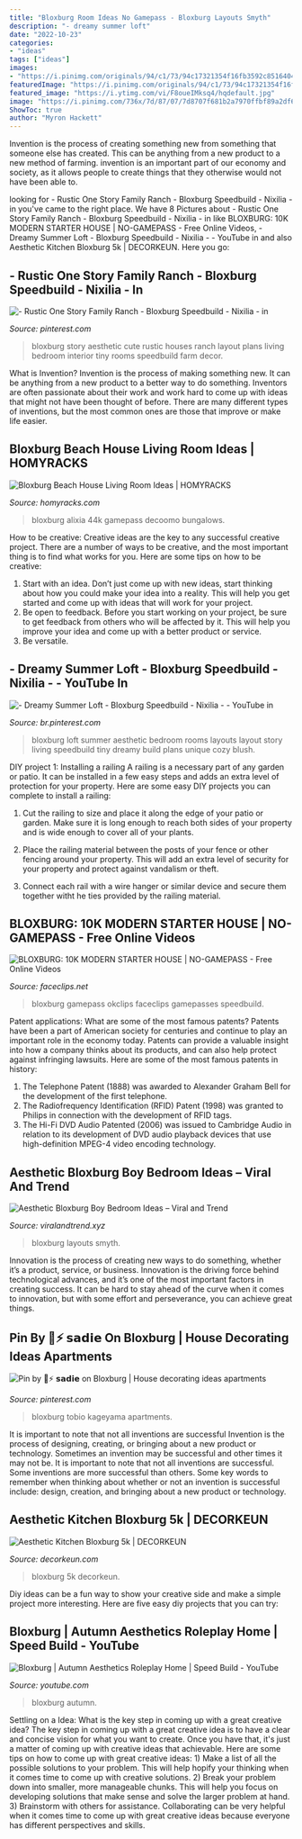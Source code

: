 ```yaml
---
title: "Bloxburg Room Ideas No Gamepass - Bloxburg Layouts Smyth"
description: "- dreamy summer loft"
date: "2022-10-23"
categories:
- "ideas"
tags: ["ideas"]
images:
- "https://i.pinimg.com/originals/94/c1/73/94c17321354f16fb3592c85164043ff9.jpg"
featuredImage: "https://i.pinimg.com/originals/94/c1/73/94c17321354f16fb3592c85164043ff9.jpg"
featured_image: "https://i.ytimg.com/vi/F8oueIMksq4/hqdefault.jpg"
image: "https://i.pinimg.com/736x/7d/87/07/7d8707f681b2a7970ffbf89a2df6e964.jpg"
ShowToc: true
author: "Myron Hackett"
---
```



Invention is the process of creating something new from something that someone else has created. This can be anything from a new product to a new method of farming. invention is an important part of our economy and society, as it allows people to create things that they otherwise would not have been able to.

	

		
looking for - Rustic One Story Family Ranch - Bloxburg Speedbuild - Nixilia - in you've came to the right place. We have 8 Pictures about - Rustic One Story Family Ranch - Bloxburg Speedbuild - Nixilia - in like BLOXBURG: 10K MODERN STARTER HOUSE | NO-GAMEPASS - Free Online Videos, - Dreamy Summer Loft - Bloxburg Speedbuild - Nixilia - - YouTube in and also Aesthetic Kitchen Bloxburg 5k | DECORKEUN. Here you go:
		
    
## - Rustic One Story Family Ranch - Bloxburg Speedbuild - Nixilia - In

<img loading=lazy src="https://i.pinimg.com/736x/65/16/6b/65166b00004d46f8a207ceeb774d8782.jpg" onerror="this.onerror=null;this.src='https://tse2.mm.bing.net/th?id=OIP.B--cCryLzB0H3eDovpV-gwHaEK&amp;pid=15.1';" alt="- Rustic One Story Family Ranch - Bloxburg Speedbuild - Nixilia - in">

_Source: pinterest.com_

>bloxburg story aesthetic cute rustic houses ranch layout plans living bedroom interior tiny rooms speedbuild farm decor. 

	

What is Invention?
Invention is the process of making something new. It can be anything from a new product to a better way to do something. Inventors are often passionate about their work and work hard to come up with ideas that might not have been thought of before. There are many different types of inventions, but the most common ones are those that improve or make life easier.

    
## Bloxburg Beach House Living Room Ideas | HOMYRACKS

<img loading=lazy src="https://i1.wp.com/i.pinimg.com/originals/15/2a/1e/152a1e3e9e3461db234fa4778243c5dc.jpg?ssl=1" onerror="this.onerror=null;this.src='https://tse4.mm.bing.net/th?id=OIP.KtPp6k-l4wpfFICvHM7LtAHaEK&amp;pid=15.1';" alt="Bloxburg Beach House Living Room Ideas | HOMYRACKS">

_Source: homyracks.com_

>bloxburg alixia 44k gamepass decoomo bungalows. 

	

How to be creative:
Creative ideas are the key to any successful creative project. There are a number of ways to be creative, and the most important thing is to find what works for you. Here are some tips on how to be creative: 
1. Start with an idea. Don’t just come up with new ideas, start thinking about how you could make your idea into a reality. This will help you get started and come up with ideas that will work for your project. 
2. Be open to feedback. Before you start working on your project, be sure to get feedback from others who will be affected by it. This will help you improve your idea and come up with a better product or service. 
3. Be versatile.

    
## - Dreamy Summer Loft - Bloxburg Speedbuild - Nixilia - - YouTube In

<img loading=lazy src="https://i.pinimg.com/736x/7d/87/07/7d8707f681b2a7970ffbf89a2df6e964.jpg" onerror="this.onerror=null;this.src='https://tse1.mm.bing.net/th?id=OIP.jwnmQIRwM3RiLRd_28ysmQHaFj&amp;pid=15.1';" alt="- Dreamy Summer Loft - Bloxburg Speedbuild - Nixilia - - YouTube in">

_Source: br.pinterest.com_

>bloxburg loft summer aesthetic bedroom rooms layouts layout story living speedbuild tiny dreamy build plans unique cozy blush. 

	

DIY project 1: Installing a railing
A railing is a necessary part of any garden or patio. It can be installed in a few easy steps and adds an extra level of protection for your property. Here are some easy DIY projects you can complete to install a railing: 
1. Cut the railing to size and place it along the edge of your patio or garden. Make sure it is long enough to reach both sides of your property and is wide enough to cover all of your plants. 

2. Place the railing material between the posts of your fence or other fencing around your property. This will add an extra level of security for your property and protect against vandalism or theft. 

3. Connect each rail with a wire hanger or similar device and secure them together witht he ties provided by the railing material.

    
## BLOXBURG: 10K MODERN STARTER HOUSE | NO-GAMEPASS - Free Online Videos

<img loading=lazy src="https://www.faceclips.net/image/sZzPuKT7ous/maxresdefault.jpg" onerror="this.onerror=null;this.src='https://tse4.mm.bing.net/th?id=OIP.hcQeaWtxCBL9wQNLJlWJpgHaEK&amp;pid=15.1';" alt="BLOXBURG: 10K MODERN STARTER HOUSE | NO-GAMEPASS - Free Online Videos">

_Source: faceclips.net_

>bloxburg gamepass okclips faceclips gamepasses speedbuild. 

	

Patent applications: What are some of the most famous patents?
Patents have been a part of American society for centuries and continue to play an important role in the economy today. Patents can provide a valuable insight into how a company thinks about its products, and can also help protect against infringing lawsuits. Here are some of the most famous patents in history: 
1. The Telephone Patent (1888) was awarded to Alexander Graham Bell for the development of the first telephone. 
2. The Radiofrequency Identification (RFID) Patent (1998) was granted to Philips in connection with the development of RFID tags. 
3. The Hi-Fi DVD Audio Patented (2006) was issued to Cambridge Audio in relation to its development of DVD audio playback devices that use high-definition MPEG-4 video encoding technology. 

    
## Aesthetic Bloxburg Boy Bedroom Ideas – Viral And Trend

<img loading=lazy src="https://i.pinimg.com/originals/94/c1/73/94c17321354f16fb3592c85164043ff9.jpg" onerror="this.onerror=null;this.src='https://tse3.mm.bing.net/th?id=OIP.YDhvuynA8ES8Yqw-YlN-7AHaEK&amp;pid=15.1';" alt="Aesthetic Bloxburg Boy Bedroom Ideas – Viral and Trend">

_Source: viralandtrend.xyz_

>bloxburg layouts smyth. 

	

Innovation is the process of creating new ways to do something, whether it’s a product, service, or business. Innovation is the driving force behind technological advances, and it’s one of the most important factors in creating success. It can be hard to stay ahead of the curve when it comes to innovation, but with some effort and perseverance, you can achieve great things.

    
## Pin By 🤠⚡️ 𝘀𝗮𝗱𝗶𝗲 On Bloxburg | House Decorating Ideas Apartments

<img loading=lazy src="https://i.pinimg.com/736x/25/6c/06/256c06834907014a5aa1a1180aea0182.jpg" onerror="this.onerror=null;this.src='https://tse3.mm.bing.net/th?id=OIP.3J71QoM2k9dweaxPFhqjHgHaEK&amp;pid=15.1';" alt="Pin by 🤠⚡️ 𝘀𝗮𝗱𝗶𝗲 on Bloxburg | House decorating ideas apartments">

_Source: pinterest.com_

>bloxburg tobio kageyama apartments. 

	

It is important to note that not all inventions are successful
Invention is the process of designing, creating, or bringing about a new product or technology. Sometimes an invention may be successful and other times it may not be. It is important to note that not all inventions are successful. 
Some inventions are more successful than others. Some key words to remember when thinking about whether or not an invention is successful include: design, creation, and bringing about a new product or technology.

    
## Aesthetic Kitchen Bloxburg 5k | DECORKEUN

<img loading=lazy src="https://i1.wp.com/decorkeun.com/wp-content/uploads/2020/12/33d0e4f622ee9a91d1fc2fce1772cf59.jpg?resize=768%2C960&amp;ssl=1" onerror="this.onerror=null;this.src='https://tse4.mm.bing.net/th?id=OIP.bbIP27l6zs2dByAZ741arAHaJQ&amp;pid=15.1';" alt="Aesthetic Kitchen Bloxburg 5k | DECORKEUN">

_Source: decorkeun.com_

>bloxburg 5k decorkeun. 

	

Diy ideas can be a fun way to show your creative side and make a simple project more interesting. Here are five easy diy projects that you can try: 

    
## Bloxburg | Autumn Aesthetics Roleplay Home | Speed Build - YouTube

<img loading=lazy src="https://i.ytimg.com/vi/F8oueIMksq4/hqdefault.jpg" onerror="this.onerror=null;this.src='https://tse1.mm.bing.net/th?id=OIP.1Q5iOdl_3KTqiJ4aNCG7wgHaFj&amp;pid=15.1';" alt="Bloxburg | Autumn Aesthetics Roleplay Home | Speed Build - YouTube">

_Source: youtube.com_

>bloxburg autumn. 

	

Settling on a Idea: What is the key step in coming up with a great creative idea?
The key step in coming up with a great creative idea is to have a clear and concise vision for what you want to create. Once you have that, it's just a matter of coming up with creative ideas that achievable. Here are some tips on how to come up with great creative ideas: 1) Make a list of all the possible solutions to your problem. This will help hopify your thinking when it comes time to come up with creative solutions. 2) Break your problem down into smaller, more manageable chunks. This will help you focus on developing solutions that make sense and solve the larger problem at hand. 3) Brainstorm with others for assistance. Collaborating can be very helpful when it comes time to come up with great creative ideas because everyone has different perspectives and skills.

